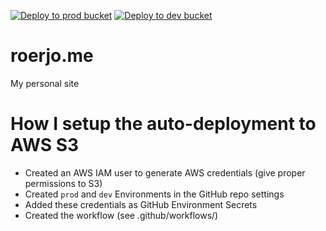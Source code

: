 [![Deploy to prod bucket](https://github.com/roerjo/roerjo.me/actions/workflows/deploy-prod.yml/badge.svg?branch=master)](https://github.com/roerjo/roerjo.me/actions/workflows/deploy-prod.yml) [![Deploy to dev bucket](https://github.com/roerjo/roerjo.me/actions/workflows/deploy-dev.yml/badge.svg?branch=develop)](https://github.com/roerjo/roerjo.me/actions/workflows/deploy-dev.yml)
# roerjo.me
My personal site

# How I setup the auto-deployment to AWS S3
- Created an AWS IAM user to generate AWS credentials (give proper permissions to S3)
- Created `prod` and `dev` Environments in the GitHub repo settings
- Added these credentials as GitHub Environment Secrets
- Created the workflow (see .github/workflows/)
